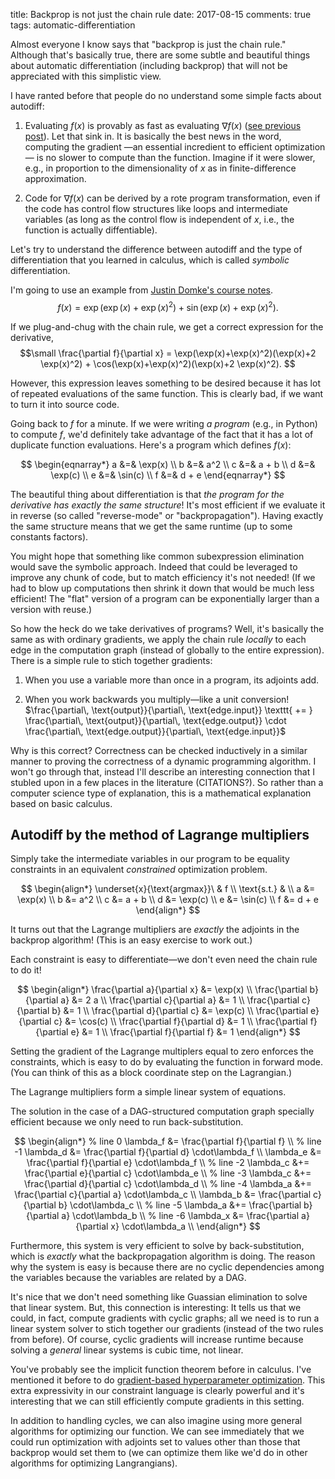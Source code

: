 title: Backprop is not just the chain rule
date: 2017-08-15
comments: true
tags: automatic-differentiation

Almost everyone I know says that "backprop is just the chain rule." Although
that's basically true, there are some subtle and beautiful things about
automatic differentiation (including backprop) that will not be appreciated with
this simplistic view.

I have ranted before that people do no understand some simple facts about
autodiff:

1. Evaluating $f(x)$ is provably as fast as evaluating $\nabla f(x)$
([see previous post](http://timvieira.github.io/blog/post/2016/09/25/evaluating-fx-is-as-fast-as-fx/)). Let
that sink in. It is basically the best news in the word, computing the gradient
&mdash;an essential incredient to efficient optimization&mdash; is no slower to
compute than the function. Imagine if it were slower, e.g., in proportion to the
dimensionality of $x$ as in finite-difference approximation.

<!--
Caveat:
   space complexity may be much worse
   ([previous post](http://timvieira.github.io/blog/post/2016/09/25/evaluating-fx-is-as-fast-as-fx/)). Importantly,
   we don't get a slow down proportional to the dimensionality, like we do with
   the finite-difference approximation
   ([discussed here](http://timvieira.github.io/blog/post/2017/04/21/how-to-test-gradient-implementations/)).
-->

2. Code for $\nabla f(x)$ can be derived by a rote program transformation, even
   if the code has control flow structures like loops and intermediate variables
   (as long as the control flow is independent of $x$, i.e., the function is
   actually diffentiable).

Let's try to understand the difference between autodiff and the type of
differentiation that you learned in calculus, which is called *symbolic*
differentiation.

I'm going to use an example from
[Justin Domke's course notes](https://people.cs.umass.edu/~domke/courses/sml2011/08autodiff_nnets.pdf).
$$
f(x) = \exp(\exp(x) + \exp(x)^2) + \sin(\exp(x) + \exp(x)^2).
$$

If we plug-and-chug with the chain rule, we get a correct expression for the
derivative,
$$\small
\frac{\partial f}{\partial x} = \exp(\exp(x)+\exp(x)^2)(\exp(x)+2 \exp(x)^2) + \cos(\exp(x)+\exp(x)^2)(\exp(x)+2 \exp(x)^2).
$$

However, this expression leaves something to be desired because it has lot of
repeated evaluations of the same function. This is clearly bad, if we want to
turn it into source code.

Going back to $f$ for a minute. If we were writing *a program* (e.g., in Python)
to compute $f$, we'd definitely take advantage of the fact that it has a lot of
duplicate function evaluations. Here's a program which defines $f(x)$:

$$
\begin{eqnarray*}
a &=& \exp(x) \\
b &=& a^2     \\
c &=& a + b   \\
d &=& \exp(c) \\
e &=& \sin(c) \\
f &=& d + e
\end{eqnarray*}
$$

The beautiful thing about differentiation is that *the program for the
derivative has exactly the same structure*! It's most efficient if we evaluate
it in reverse (so called "reverse-mode" or "backpropagation"). Having exactly
the same structure means that we get the same runtime (up to some constants
factors).

You might hope that something like common subexpression elimination would save
the symbolic approach. Indeed that could be leveraged to improve any chunk of
code, but to match efficiency it's not needed! (If we had to blow up
computations then shrink it down that would be much less efficient! The "flat"
version of a program can be exponentially larger than a version with reuse.)

So how the heck do we take derivatives of programs? Well, it's basically the
same as with ordinary gradients, we apply the chain rule *locally* to each edge
in the computation graph (instead of globally to the entire expression). There
is a simple rule to stich together gradients:

1. When you use a variable more than once in a program, its adjoints add.

2. When you work backwards you multiply&mdash;like a unit conversion!
  $\frac{\partial\, \text{output}}{\partial\, \text{edge.input}} \texttt{ += } \frac{\partial\, \text{output}}{\partial\, \text{edge.output}} \cdot \frac{\partial\, \text{edge.output}}{\partial\, \text{edge.input}}$

Why is this correct? Correctness can be checked inductively in a similar manner
to proving the correctness of a dynamic programming algorithm. I won't go
through that, instead I'll describe an interesting connection that I stubled
upon in a few places in the literature (CITATIONS?). So rather than a computer
science type of explanation, this is a mathematical explanation based on basic
calculus.

## Autodiff by the method of Lagrange multipliers

Simply take the intermediate variables in our program to be equality constraints
in an equivalent *constrained* optimization problem.

$$
\begin{align*}
\underset{x}{\text{argmax}}\ & f \\
\text{s.t.} & \\
a &= \exp(x) \\
b &= a^2     \\
c &= a + b   \\
d &= \exp(c) \\
e &= \sin(c) \\
f &= d + e
\end{align*}
$$

It turns out that the Lagrange multipliers are *exactly* the adjoints in the
backprop algorithm!  (This is an easy exercise to work out.)

Each constraint is easy to differentiate&mdash;we don't even need the chain rule to
do it!

$$
\begin{align*}
\frac{\partial a}{\partial x} &= \exp(x) \\
\frac{\partial b}{\partial a} &= 2 a     \\
\frac{\partial c}{\partial a} &= 1   \\
\frac{\partial c}{\partial b} &= 1   \\
\frac{\partial d}{\partial c} &= \exp(c) \\
\frac{\partial e}{\partial c} &= \cos(c) \\
\frac{\partial f}{\partial d} &= 1 \\
\frac{\partial f}{\partial e} &= 1 \\
\frac{\partial f}{\partial f} &= 1
\end{align*}
$$

Setting the gradient of the Lagrange multiplers equal to zero enforces the
constraints, which is easy to do by evaluating the function in forward
mode. (You can think of this as a block coordinate step on the Lagrangian.)

The Lagrange multipliers form a simple linear system of equations.


The solution in the case of a DAG-structured computation graph specially
efficient because we only need to run back-substitution.

$$
\begin{align*}
% line 0
\lambda_f &= \frac{\partial f}{\partial f} \\
% line -1
\lambda_d &= \frac{\partial f}{\partial d} \cdot\lambda_f \\
\lambda_e &= \frac{\partial f}{\partial e} \cdot\lambda_f \\
% line -2
\lambda_c &+= \frac{\partial e}{\partial c} \cdot\lambda_e \\
% line -3
\lambda_c &+= \frac{\partial d}{\partial c} \cdot\lambda_d \\
% line -4
\lambda_a &+= \frac{\partial c}{\partial a} \cdot\lambda_c \\
\lambda_b &= \frac{\partial c}{\partial b} \cdot\lambda_c \\
% line -5
\lambda_a &+= \frac{\partial b}{\partial a} \cdot\lambda_b \\
% line -6
\lambda_x &= \frac{\partial a}{\partial x} \cdot\lambda_a \\
\end{align*}
$$

Furthermore, this system is very efficient to solve by back-substitution, which
is *exactly* what the backpropagation algorithm is doing. The reason why the
system is easy is because there are no cyclic dependencies among the variables
because the variables are related by a DAG.

It's nice that we don't need something like Guassian elimination to solve that
linear system. But, this connection is interesting: It tells us that we could,
in fact, compute gradients with cyclic graphs; all we need is to run a linear
system solver to stich together our gradients (instead of the two rules from
before). Of course, cyclic gradients will increase runtime because solving a
*general* linear systems is cubic time, not linear.

You've probably see the implicit function theorem before in calculus. I've
mentioned it before to do
[gradient-based hyperparameter optimization](http://timvieira.github.io/blog/post/2016/03/05/gradient-based-hyperparameter-optimization-and-the-implicit-function-theorem/). This
extra expressivity in our constraint language is clearly powerful and it's
interesting that we can still efficiently compute gradients in this setting.

In addition to handling cycles, we can also imagine using more general
algorithms for optimizing our function. We can see immediately that we could run
optimization with adjoints set to values other than those that backprop would
set them to (we can optimize them like we'd do in other algorithms for
optimizing Langrangians).
